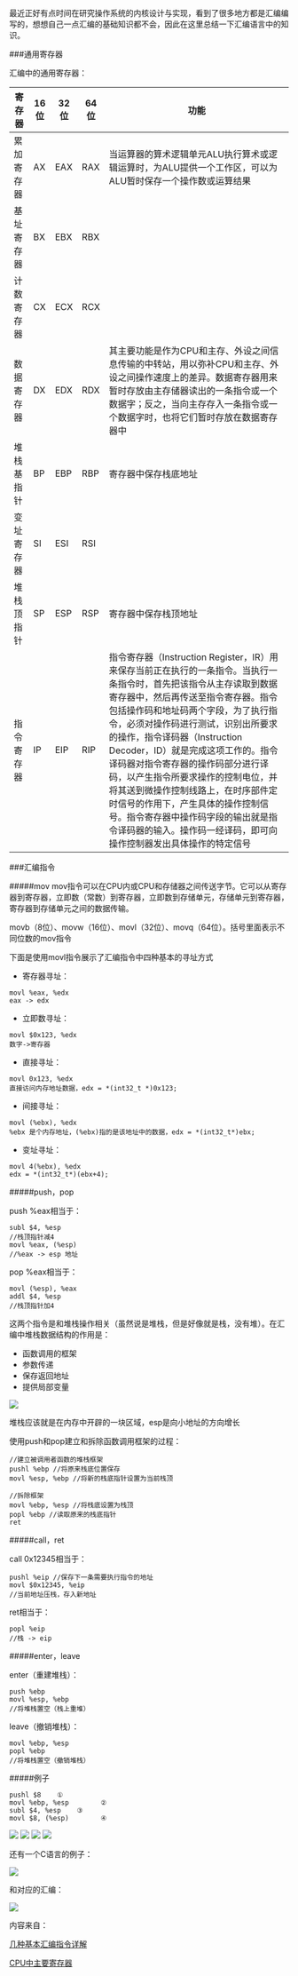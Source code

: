 最近正好有点时间在研究操作系统的内核设计与实现，看到了很多地方都是汇编编写的，想想自己一点汇编的基础知识都不会，因此在这里总结一下汇编语言中的知识。

###通用寄存器

汇编中的通用寄存器：



寄存器	| 16位 | 32位 | 64位 | 功能
------|------|-----|------|-----
累加寄存器	| AX | EAX | RAX | 当运算器的算术逻辑单元ALU执行算术或逻辑运算时，为ALU提供一个工作区，可以为ALU暂时保存一个操作数或运算结果
基址寄存器	| BX | EBX | RBX |
计数寄存器   | CX | ECX | RCX | 
数据寄存器   | DX | EDX | RDX | 其主要功能是作为CPU和主存、外设之间信息传输的中转站，用以弥补CPU和主存、外设之间操作速度上的差异。数据寄存器用来暂时存放由主存储器读出的一条指令或一个数据字；反之，当向主存存入一条指令或一个数据字时，也将它们暂时存放在数据寄存器中
堆栈基指针	| BP | EBP | RBP | 寄存器中保存栈底地址
变址寄存器	| SI | ESI | RSI |
堆栈顶指针	| SP | ESP | RSP | 寄存器中保存栈顶地址
指令寄存器	| IP | EIP | RIP | 指令寄存器（Instruction Register，IR）用来保存当前正在执行的一条指令。当执行一条指令时，首先把该指令从主存读取到数据寄存器中，然后再传送至指令寄存器。指令包括操作码和地址码两个字段，为了执行指令，必须对操作码进行测试，识别出所要求的操作，指令译码器（Instruction Decoder，ID）就是完成这项工作的。指令译码器对指令寄存器的操作码部分进行译码，以产生指令所要求操作的控制电位，并将其送到微操作控制线路上，在时序部件定时信号的作用下，产生具体的操作控制信号。指令寄存器中操作码字段的输出就是指令译码器的输入。操作码一经译码，即可向操作控制器发出具体操作的特定信号


###汇编指令

#####mov
mov指令可以在CPU内或CPU和存储器之间传送字节。它可以从寄存器到寄存器，立即数（常数）到寄存器，立即数到存储单元，存储单元到寄存器，寄存器到存储单元之间的数据传输。

movb（8位）、movw（16位）、movl（32位）、movq（64位）。括号里面表示不同位数的mov指令

下面是使用movl指令展示了汇编指令中四种基本的寻址方式

+ 寄存器寻址：
```
movl %eax, %edx
eax -> edx
```
+ 立即数寻址：
```
movl $0x123, %edx
数字->寄存器
```
+ 直接寻址：
```
movl 0x123, %edx
直接访问内存地址数据，edx = *(int32_t *)0x123;
```
+ 间接寻址：
```
movl (%ebx), %edx
%ebx 是个内存地址，(%ebx)指的是该地址中的数据，edx = *(int32_t*)ebx;
```
+ 变址寻址：
```
movl 4(%ebx), %edx
edx = *(int32_t*)(ebx+4);
```



#####push，pop

push %eax相当于：
```
subl $4, %esp
//栈顶指针减4
movl %eax, (%esp)
//%eax -> esp 地址
```

pop %eax相当于：
```
movl (%esp), %eax
addl $4, %esp
//栈顶指针加4
```

这两个指令是和堆栈操作相关（虽然说是堆栈，但是好像就是栈，没有堆）。在汇编中堆栈数据结构的作用是：

+ 函数调用的框架
+ 参数传递
+ 保存返回地址
+ 提供局部变量

![](img/ebp_esp.jpg)

堆栈应该就是在内存中开辟的一块区域，esp是向小地址的方向增长

使用push和pop建立和拆除函数调用框架的过程：
```
//建立被调用者函数的堆栈框架
pushl %ebp //将原来栈底位置保存
movl %esp, %ebp //将新的栈底指针设置为当前栈顶

//拆除框架
movl %ebp, %esp //将栈底设置为栈顶
popl %ebp //读取原来的栈底指针
ret
```

#####call，ret

call 0x12345相当于：

```
pushl %eip //保存下一条需要执行指令的地址
movl $0x12345, %eip
//当前地址压栈，存入新地址
```

ret相当于：

```
popl %eip
//栈 -> eip
```


#####enter，leave

enter（重建堆栈）：
```
push %ebp
movl %esp, %ebp
//将堆栈置空（栈上重堆）
```

leave（撤销堆栈）：
```
movl %ebp, %esp
popl %ebp
//将堆栈置空（撤销堆栈）
```

#####例子

```
pushl $8    ①
movl %ebp, %esp        ②
subl $4, %esp    ③
movl $8, (%esp)        ④
```

![](img/basic_assemble1.jpg)
![](img/basic_assemble2.jpg)
![](img/basic_assemble3.jpg)
![](img/basic_assemble4.jpg)



还有一个C语言的例子：

![](img/c_sample_assemble.png)

和对应的汇编：

![](img/assemble_simple.png)





内容来自：

[几种基本汇编指令详解](http://blog.luoyuanhang.com/2015/07/07/%E5%87%A0%E7%A7%8D%E5%9F%BA%E6%9C%AC%E6%B1%87%E7%BC%96%E6%8C%87%E4%BB%A4%E8%AF%A6%E8%A7%A3/)

[CPU中主要寄存器](http://share.onlinesjtu.com/mod/tab/view.php?id=233)